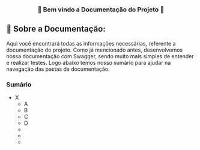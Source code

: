<h3 align="center">📄 Bem vindo a Documentação do Projeto 📄</h3>

## 📌 Sobre a Documentação:
Aqui você encontrará todas as informações necessárias, referente a documentação do projeto. Como já mencionado antes, desenvolvemos nossa documentação com Swagger, sendo muito mais simples de entender e realizar testes. Logo abaixo temos nosso sumário para ajudar na navegação das pastas da documentação.

### Sumário

- X
  * A
  * B
  * C
  * D
  *
  *
  *
  
  
